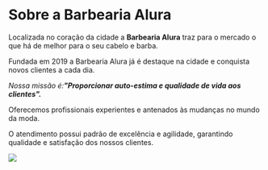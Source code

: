 <h1>Sobre a Barbearia Alura</h1>

<p>Localizada no coração da cidade a <strong>Barbearia Alura</strong> traz para o mercado o que há de melhor para o seu cabelo e barba. 
<P></P></p>Fundada em 2019 a Barbearia Alura já é destaque na cidade e conquista novos clientes a cada dia.
<p></p><em>Nossa missão é:<strong>"Proporcionar auto-estima e qualidade de vida aos clientes". </strong> </em>
<p></p>Oferecemos profissionais experientes e antenados às mudanças no mundo da moda. 
<p></p>O atendimento possui padrão de excelência e agilidade, garantindo qualidade e satisfação dos nossos clientes.

![](https://spamasculino.net/wp-content/uploads/2019/05/barbearia-spa.jpg)


